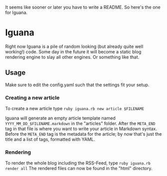 It seems like sooner or later you have to write a README. So here's the one for Iguana.

Iguana
======

Right now Iguana is a pile of random looking (but already quite well working!) code. Some day in the future it will become a static blog rendering engine to slay all other engines. Or something like that. 

Usage
-----

Make sure to edit the config.yaml such that the settings fit your setup.

### Creating a new article

To create a new article type 
   `ruby iguana.rb new article $FILENAME`

Iguana will generate an empty article template  named `YYYY_MM_DD_$FILENAME.markdown` in the "articles" folder. After the `META_END` tag in that file is where you want to write your article in Markdown syntax. Before the `META_END` tag is the metadata for the article; by now that's just the title and a list of tags, formatted with YAML.

### Rendering
To render the whole blog including the RSS-Feed, type 
   `ruby iguana.rb render all`
The rendered files can now be found in the "html" directory.